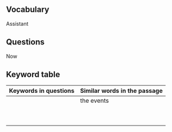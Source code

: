 ## Vocabulary

Assistant



## Questions

 

Now





## Keyword table

| Keywords in questions | Similar words in the passage |
| --------------------- | ---------------------------- |
|                       | the events                   |
|                       |                              |
|                       |                              |
|                       |                              |
|                       |                              |
|                       |                              |
|                       |                              |
|                       |                              |
|                       |                              |
|                       |                              |

